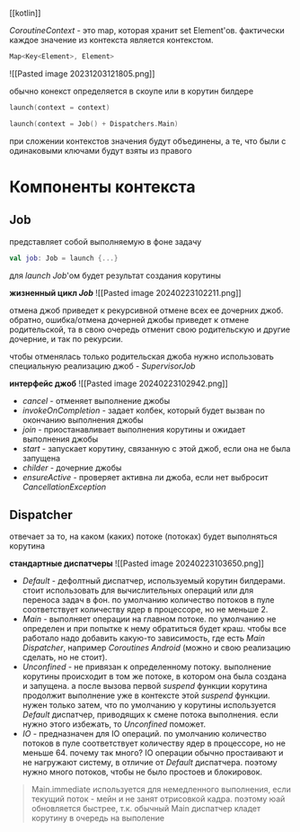 [[kotlin]]

*CoroutineContext* - это map, которая хранит set Element'ов. фактически каждое значение из контекста является контекстом.
```kotlin
Map<Key<Element>, Element>
```
![[Pasted image 20231203121805.png]]

обычно конекст определяется в скоупе или в корутин билдере

```kotlin
launch(context = context)

launch(context = Job() + Dispatchers.Main)
```

при сложении контекстов значения будут объединены, а те, что были с одинаковыми ключами будут взяты из правого

# Компоненты контекста

## Job

представляет собой выполняемую в фоне задачу

```kotlin
val job: Job = launch {...}
```

для *launch* *Job*'ом будет результат создания корутины

**жизненный цикл *Job***
![[Pasted image 20240223102211.png]]

отмена джоб приведет к рекурсивной отмене всех ее дочерних джоб.
обратно, ошибка/отмена дочерней джобы приведет к отмене родительской, та в свою очередь отменит свою родительскую и другие дочерние, и так по рекурсии.

чтобы отменялась только родительская джоба нужно использовать специальную реализацию джоб - *SupervisorJob*

**интерфейс джоб**
![[Pasted image 20240223102942.png]]

- *cancel* - отменяет выполнение джобы
- *invokeOnCompletion* - задает колбек, который будет вызван по окончанию выполнения джобы
- *join* - приостанавливает выполнения корутины и ожидает выполнения джобы
- *start* - запускает корутину, связанную с этой джоб, если она не была запущена
- *childer* - дочерние джобы
- *ensureActive* - проверяет активна ли джоба, если нет выбросит *CancellationException*

## Dispatcher

отвечает за то, на каком (каких) потоке (потоках) будет выполняться корутина

**стандартные диспатчеры**
![[Pasted image 20240223103650.png]]

- *Default* - дефолтный диспатчер, используемый корутин билдерами. стоит использовать для вычислительных операций или для переноса задач в фон. по умолчанию количество потоков в пуле соответствует количеству ядер в процессоре, но не меньше 2.
- *Main* - выполняет операции на главном потоке. по умолчанию не определен и при попытке к нему обратиться будет краш. чтобы все работало надо добавить какую-то зависимость, где есть *Main Dispatcher*, например *Coroutines Android* (можно и свою реализацию сделать, но не стоит).
- *Unconfined* - не привязан к определенному потоку. выполнение корутины происходит в том же потоке, в котором она была создана и запущена. а после вызова первой *suspend* функции корутина продолжит выполнение уже в контексте этой *suspend* функции. нужен только затем, что по умолчанию у корутины используется *Default* диспатчер, приводящих к смене потока выполнения. если нужно этого избежать, то *Unconfined* поможет.
- *IO* - предназначен для IO операций. по умолчанию количество потоков в пуле соответствует количеству ядер в процессоре, но не меньше 64. почему так много? IO операции обычно простаивают и не нагружают систему, в отличие от *Default* диспатчера. поэтому нужно много потоков, чтобы не было простоев и блокировок.

> Main.immediate используется для немедленного выполнения, если текущий поток - мейн и не занят отрисовкой кадра.  поэтому юай обновляется быстрее, т.к. обычный Main диспатчер кладет корутину в очередь на выполение